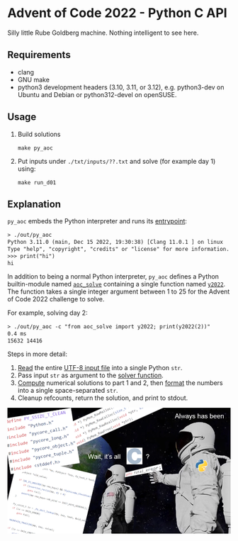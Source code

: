# Advent of Code 2022 - Python C API

Silly little Rube Goldberg machine.
Nothing intelligent to see here.

## Requirements

- clang
- GNU make
- python3 development headers (3.10, 3.11, or 3.12), e.g. python3-dev on Ubuntu and Debian or python312-devel on openSUSE.

## Usage

1. Build solutions
    ```
    make py_aoc
    ```
2. Put inputs under `./txt/inputs/??.txt` and solve (for example day 1) using:
    ```
    make run_d01
    ```

## Explanation

`py_aoc` embeds the Python interpreter and runs its [entrypoint](./include/solutions_module.h#L237):
```
> ./out/py_aoc
Python 3.11.0 (main, Dec 15 2022, 19:30:38) [Clang 11.0.1 ] on linux
Type "help", "copyright", "credits" or "license" for more information.
>>> print("hi")
hi
```

In addition to being a normal Python interpreter, `py_aoc` defines a Python builtin-module named [`aoc_solve`](./include/solutions_module.h#L157-L163) containing a single function named [`y2022`](./include/solutions_module.h#L141-L146).
The function takes a single integer argument between 1 to 25 for the Advent of Code 2022 challenge to solve.

For example, solving day 2:
```
> ./out/py_aoc -c "from aoc_solve import y2022; print(y2022(2))"
0.4 ms
15632 14416
```

Steps in more detail:
1. [Read](./include/solutions_module.h#L109) the entire [UTF-8 input file](./txt/input/02.txt) into a single Python `str`.
2. Pass input `str` as argument to the [solver function](./include/solutions_module.h#L37:L38).
3. [Compute](./include/d02.h#L24-L56) numerical solutions to part 1 and 2, then [format](./include/d02.h#L58) the numbers into a single space-separated `str`.
4. Cleanup refcounts, return the solution, and print to stdout.

![](./haha.png)
